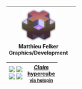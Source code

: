 | <img src="./public/isoBlock.png" style="width: 90px;"><br>Matthieu Felker<br>Graphics/Development | |
| --- | --- |


| [![](https://img.shields.io/badge/--blue?style=social&logo=LinkedIn)](https://www.linkedin.com/in/matthieufelker/)  [![](https://img.shields.io/badge/--blue?style=social&logo=Steam)](https://steamcommunity.com/id/CBNTC1/) <br> [![](https://img.shields.io/badge/--blue?style=social&logo=Twitter)](https://twitter.com/fattmelker)  [![](https://img.shields.io/badge/--blue?style=social&logo=Discord)](https://discordapp.com/users/globz#6294) | [***Claim***  <br>hypercube <small><br>via holopin</small> ](holopin.io/collect/clfcyjs6024540fjuc2sqb27w "Claim Hypercube Interconnection Network")
| --- | --- |

